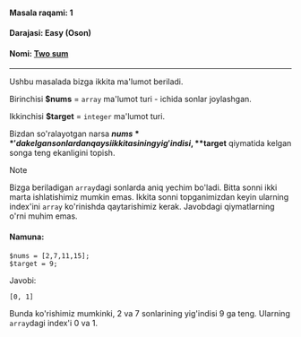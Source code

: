 #### Masala raqami: 1
#### Darajasi: Easy (Oson)
#### Nomi: [Two sum](https://leetcode.com/problems/two-sum/)

<hr>

Ushbu masalada bizga ikkita ma'lumot beriladi.

Birinchisi **$nums** = `array` ma'lumot turi - ichida sonlar joylashgan.

Ikkinchisi **$target** = `integer` ma'lumot turi.

Bizdan so'ralayotgan narsa **$nums**'da kelgan sonlardan qaysi ikkitasining yig'indisi, **$target** qiymatida kelgan songa teng ekanligini topish.

> [!Note]
> Bizga beriladigan `array`dagi sonlarda aniq yechim bo'ladi.
> Bitta sonni ikki marta ishlatishimiz mumkin emas.
> Ikkita sonni topganimizdan keyin ularning index'ini `array` ko'rinishda qaytarishimiz kerak. Javobdagi qiymatlarning o'rni muhim emas.

#### Namuna:
```
$nums = [2,7,11,15];
$target = 9;
```
Javobi:
```
[0, 1]
```
Bunda ko'rishimiz mumkinki, 2 va 7 sonlarining yig'indisi 9 ga teng. Ularning `array`dagi index'i 0 va 1.
